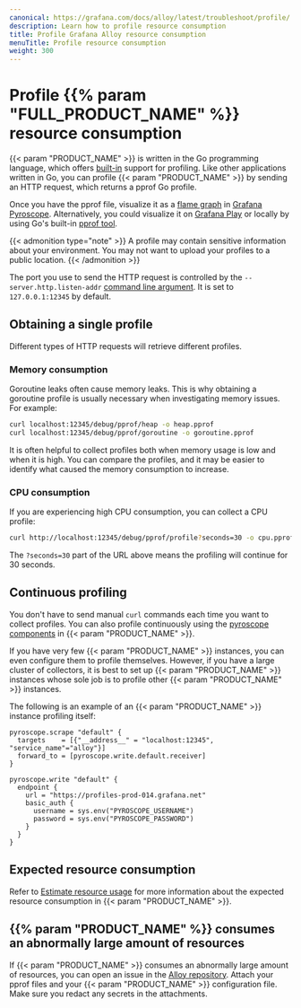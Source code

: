 ```yaml
---
canonical: https://grafana.com/docs/alloy/latest/troubleshoot/profile/
description: Learn how to profile resource consumption
title: Profile Grafana Alloy resource consumption
menuTitle: Profile resource consumption
weight: 300
---
```


# Profile {{% param "FULL_PRODUCT_NAME" %}} resource consumption

{{< param "PRODUCT_NAME" >}} is written in the Go programming language, which offers [built-in][pprof-pkg] support for profiling.
Like other applications written in Go, you can profile {{< param "PRODUCT_NAME" >}} by sending an HTTP request, which returns a pprof Go profile.

Once you have the pprof file, visualize it as a [flame graph][flame-graph] in [Grafana Pyroscope][pyroscope-getstarted].
Alternatively, you could visualize it on [Grafana Play][pyroscope-adhoc] or locally by using Go's built-in [pprof tool][go-pprof].

{{< admonition type="note" >}}
A profile may contain sensitive information about your environment.
You may not want to upload your profiles to a public location.
{{< /admonition >}}

The port you use to send the HTTP request is controlled by the `--server.http.listen-addr` [command line argument][cmd-cli].
It is set to `127.0.0.1:12345` by default.

[pprof-pkg]: https://pkg.go.dev/net/http/pprof
[pyroscope-adhoc]: https://play.grafana.org/a/grafana-pyroscope-app/ad-hoc
[go-pprof]: https://go.dev/blog/pprof
[pyroscope-getstarted]: https://grafana.com/docs/pyroscope/latest/get-started/
[flame-graph]: https://grafana.com/docs/pyroscope/latest/view-and-analyze-profile-data/flamegraphs/
[cmd-cli]: ../../reference/cli/run

## Obtaining a single profile

Different types of HTTP requests will retrieve different profiles.

### Memory consumption

Goroutine leaks often cause memory leaks.
This is why obtaining a goroutine profile is usually necessary when investigating memory issues.
For example:

```bash
curl localhost:12345/debug/pprof/heap -o heap.pprof
curl localhost:12345/debug/pprof/goroutine -o goroutine.pprof
```

It is often helpful to collect profiles both when memory usage is low and when it is high.
You can compare the profiles, and it may be easier to identify what caused the memory consumption to increase.

### CPU consumption

If you are experiencing high CPU consumption, you can collect a CPU profile:

```bash
curl http://localhost:12345/debug/pprof/profile?seconds=30 -o cpu.pprof
```

The `?seconds=30` part of the URL above means the profiling will continue for 30 seconds.

## Continuous profiling

You don't have to send manual `curl` commands each time you want to collect profiles.
You can also profile continuously using the [pyroscope components][] in {{< param "PRODUCT_NAME" >}}.

If you have very few {{< param "PRODUCT_NAME" >}} instances, you can even configure them to profile themselves.
However, if you have a large cluster of collectors, it is best to set up {{< param "PRODUCT_NAME" >}} instances whose sole job is to profile other {{< param "PRODUCT_NAME" >}} instances.

The following is an example of an {{< param "PRODUCT_NAME" >}} instance profiling itself:

```alloy
pyroscope.scrape "default" {
  targets    = [{"__address__" = "localhost:12345", "service_name"="alloy"}]
  forward_to = [pyroscope.write.default.receiver]
}

pyroscope.write "default" {
  endpoint {
    url = "https://profiles-prod-014.grafana.net"
    basic_auth {
      username = sys.env("PYROSCOPE_USERNAME")
      password = sys.env("PYROSCOPE_PASSWORD")
    }
  }
}
```

[pyroscope components]: ../../reference/components/pyroscope

## Expected resource consumption

Refer to [Estimate resource usage][res-usage] for more information about the expected resource consumption in {{< param "PRODUCT_NAME" >}}.

[res-usage]: ../../introduction/estimate-resource-usage

## {{% param "PRODUCT_NAME" %}} consumes an abnormally large amount of resources

If {{< param "PRODUCT_NAME" >}} consumes an abnormally large amount of resources, you can open an issue in the [Alloy repository][alloy-repo].
Attach your pprof files and your {{< param "PRODUCT_NAME" >}} configuration file.
Make sure you redact any secrets in the attachments.

[alloy-repo]: https://github.com/grafana/alloy/issues
